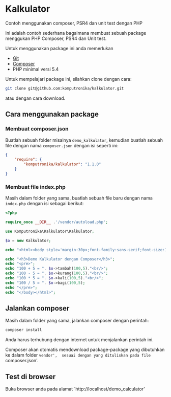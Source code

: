# Kalkulator
Contoh menggunakan composer, PSR4 dan unit test dengan PHP

Ini adalah contoh sederhana bagaimana membuat sebuah package menggukan PHP Composer, PSR4 dan Unit test.

Untuk menggunakan package ini anda memerlukan

* [Git](https://git-scm.com/downloads)
* [Composer](https://getcomposer.org/download/)
* PHP minimal versi 5.4

Untuk mempelajari package ini, silahkan clone dengan cara:

```sh
git clone git@github.com:komputronika/kalkulator.git
```

atau dengan cara download.


## Cara menggunakan package

### Membuat composer.json

Buatlah sebuah folder misalnya `demo_kalkulator`, kemudian buatlah sebuah file dengan nama `composer.json` dengan isi seperti ini:

```json
{
    "require": {
        "komputronika/kalkulator": "1.1.0"
    }
}
``` 

### Membuat file index.php

Masih dalam folder yang sama, buatlah sebuah file baru dengan nama `index.php` dengan isi sebagai berikut:

```php
<?php

require_once __DIR__ .'/vendor/autoload.php';

use Komputronika\Kalkulator\Kalkulator;

$o = new Kalkulator;

echo "<html><body style='margin:30px;font-family:sans-serif;font-size:1.25rem'>";

echo "<h3>Demo Kalkulator dengan Composer</h3>";
echo "<pre>";
echo "100 + 5 = ". $o->tambah(100,5)."<br/>";
echo "100 - 5 = ". $o->kurang(100,5)."<br/>";
echo "100 * 5 = ". $o->kali(100,5)."<br/>";
echo "100 / 5 = ". $o->bagi(100,5);
echo "</pre>";
echo "</body></html>";
```

## Jalankan composer

Masih dalam folder yang sama, jalankan composer dengan perintah:
```sh
composer install
```
Anda harus terhubung dengan internet untuk menjalankan perintah ini.

Composer akan otomatis mendownload package-package yang dibutuhkan ke dalam folder `vendor',  sesuai dengan yang dituliskan pada file `composer.json'.

## Test di browser

Buka browser anda pada alamat `http://localhost/demo_calculator'




